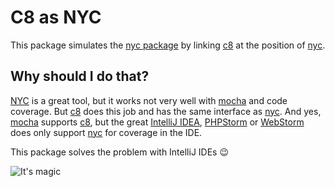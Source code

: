 # C8 as NYC

This package simulates the [nyc package](https://www.npmjs.com/package/nyc) by linking [c8](https://www.npmjs.com/package/c8) at the position of [nyc](https://www.npmjs.com/package/nyc).

## Why should I do that?

[NYC](https://www.npmjs.com/package/nyc) is a great tool, but it works not very well with [mocha](https://www.npmjs.com/package/mocha) and code coverage. 
But [c8](https://www.npmjs.com/package/c8) does this job and has the same interface as [nyc](https://www.npmjs.com/package/nyc). 
And yes, [mocha](https://www.npmjs.com/package/mocha) supports [c8](https://www.npmjs.com/package/c8), but the great [IntelliJ IDEA](https://www.jetbrains.com/de-de/idea/), 
[PHPStorm](https://www.jetbrains.com/de-de/phpstorm/) or [WebStorm](https://www.jetbrains.com/de-de/webstorm/) does only support [nyc](https://www.npmjs.com/package/nyc) for coverage in the IDE.

This package solves the problem with IntelliJ IDEs 😉


![It's magic](https://memegenerator.net/img/instances/33868091.jpg)
